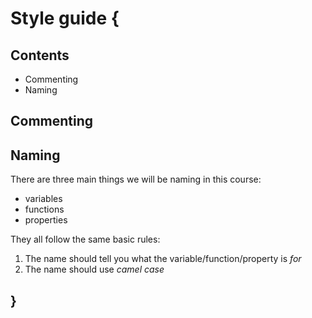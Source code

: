 # Style guide {
    
## Contents

- Commenting
- Naming
    
## Commenting

## Naming

There are three main things we will be naming in this course:

- variables
- functions
- properties

They all follow the same basic rules:

1. The name should tell you what the variable/function/property is *for*
2. The name should use *camel case*
    
## }